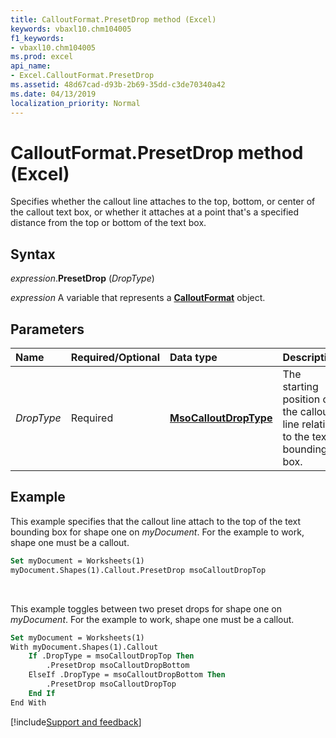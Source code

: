 ```yaml
---
title: CalloutFormat.PresetDrop method (Excel)
keywords: vbaxl10.chm104005
f1_keywords:
- vbaxl10.chm104005
ms.prod: excel
api_name:
- Excel.CalloutFormat.PresetDrop
ms.assetid: 48d67cad-d93b-2b69-35dd-c3de70340a42
ms.date: 04/13/2019
localization_priority: Normal
---
```



# CalloutFormat.PresetDrop method (Excel)

Specifies whether the callout line attaches to the top, bottom, or center of the callout text box, or whether it attaches at a point that's a specified distance from the top or bottom of the text box.


## Syntax

_expression_.**PresetDrop** (_DropType_)

_expression_ A variable that represents a **[CalloutFormat](Excel.CalloutFormat.md)** object.


## Parameters

|Name|Required/Optional|Data type|Description|
|:-----|:-----|:-----|:-----|
| _DropType_|Required| **[MsoCalloutDropType](Office.MsoCalloutDropType.md)**|The starting position of the callout line relative to the text bounding box.|

## Example

This example specifies that the callout line attach to the top of the text bounding box for shape one on _myDocument_. For the example to work, shape one must be a callout.

```vb
Set myDocument = Worksheets(1) 
myDocument.Shapes(1).Callout.PresetDrop msoCalloutDropTop
```

<br/>

This example toggles between two preset drops for shape one on _myDocument_. For the example to work, shape one must be a callout.

```vb
Set myDocument = Worksheets(1) 
With myDocument.Shapes(1).Callout 
    If .DropType = msoCalloutDropTop Then 
        .PresetDrop msoCalloutDropBottom 
    ElseIf .DropType = msoCalloutDropBottom Then 
        .PresetDrop msoCalloutDropTop 
    End If 
End With
```




[!include[Support and feedback](~/includes/feedback-boilerplate.md)]